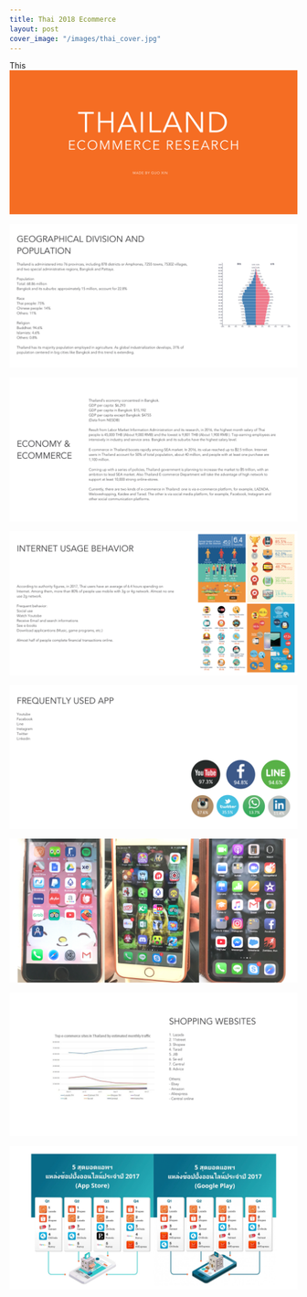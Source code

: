 ```yaml
---
title: Thai 2018 Ecommerce
layout: post
cover_image: "/images/thai_cover.jpg"
---
```


This
![](images/thai_1.jpg)

![](images/thai_2.jpg)

![](images/thai_3.jpg)

![](images/thai_4.jpg)

![](images/thai_5.jpg)

![](images/thai_6.jpg)

![](images/thai_7.jpg)

![](images/thai_8.jpg)
